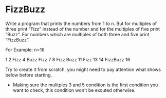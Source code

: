 # FizzBuzz

Write a program that prints the numbers from 1 to n. But for multiples of three print “Fizz” instead of the number and for the multiples of five print “Buzz”. For numbers which are multiples of both three and five print “FizzBuzz”.

For Example:
n=16

1
2
Fizz
4
Buzz
Fizz
7
8
Fizz
Buzz
11
Fizz
13
14
FizzBuzz
16


Try to create it from scratch, you might need to pay attention what shows below before starting. 

* Making sure the mulitples 3 and 5 condition is the first condition you want to check, this condition won't be excuted otherwise. 